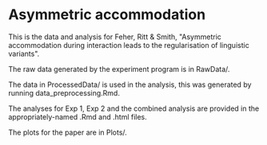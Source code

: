 # Asymmetric accommodation

This is the data and analysis for Feher, Ritt & Smith, "Asymmetric accommodation during interaction leads to the regularisation of linguistic variants".

The raw data generated by the experiment program is in RawData/.

The data in ProcessedData/ is used in the analysis, this was generated by running data_preprocessing.Rmd.

The analyses for Exp 1, Exp 2 and the combined analysis are provided in the appropriately-named .Rmd and .html files.

The plots for the paper are in Plots/.
